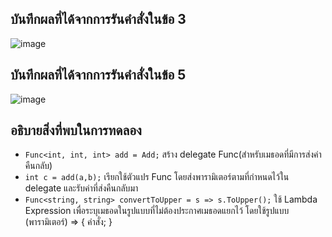 ## บันทึกผลที่ได้จากการรันคำสั่งในข้อ 3
![image](https://github.com/Phetteepop/03376836-OOP-2566-Lab-15/assets/144197367/f3c938bc-6c66-40dd-b22d-6e1442a1ac80)


## บันทึกผลที่ได้จากการรันคำสั่งในข้อ 5
![image](https://github.com/Phetteepop/03376836-OOP-2566-Lab-15/assets/144197367/f5ed45f2-254a-48ba-af75-6dbb04825e49)


## อธิบายสิ่งที่พบในการทดลอง
- `Func<int, int, int> add = Add;` สร้าง delegate Func(สำหรับเมธอดที่มีการส่งค่าคืนกลับ)
- `int c = add(a,b);` เรียกใช้ตัวแปร Func โดยส่งพารามิเตอร์ตามที่กำหนดไว้ใน delegate และรับค่าที่ส่งคืนกลับมา
- `Func<string, string> convertToUpper = s => s.ToUpper();` ใช้ Lambda Expression เพื่อระบุเมธอดในรูปแบบที่ไม่ต้องประกาศเมธอดแยกไว้ โดยใช้รูปแบบ (พารามิเตอร์) => { คำสั่ง; }
